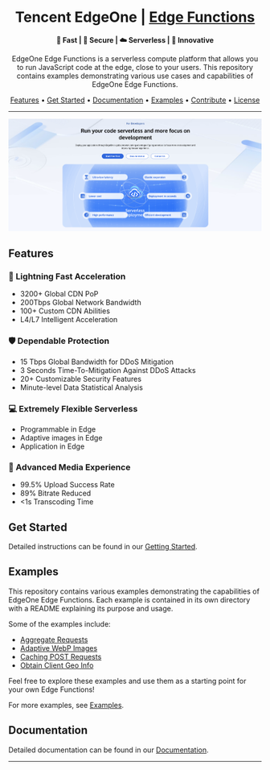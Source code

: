 <h1 align="center">Tencent EdgeOne | <a href="https://edgeone.ai/products/function" rel="nofollow">Edge Functions</a></h1></h1>

<p align="center">
  <b> 🚀 Fast | 🔑 Secure | ☁️ Serverless | 💫 Innovative</b>
</p>
<p align="center">
  EdgeOne Edge Functions is a serverless compute platform that allows you to run JavaScript code at the edge, close to your users. This repository contains examples demonstrating various use cases and capabilities of EdgeOne Edge Functions.
</p>
<p align="center">
  <a href="#features">Features</a> •
  <a href="#get-started">Get Started</a> •
  <a href="#documentation">Documentation</a> •
  <a href="#examples">Examples</a> •
  <a href="#contribute">Contribute</a> •
  <a href="#license">License</a>
</p>

---

<p align="center">
  <kbd><img src="readme-images/edgeone-functions-cover.png" alt="EdgeOne Edge Functions Mockup" title="EdgeOne Edge Functions"/></kbd>
</p>


## Features

### 🚀 Lightning Fast Acceleration

- 3200+ Global CDN PoP
- 200Tbps Global Network Bandwidth
- 100+ Custom CDN Abilities
- L4/L7 Intelligent Acceleration

### 🛡️ Dependable Protection

- 15 Tbps Global Bandwidth for DDoS Mitigation
- 3 Seconds Time-To-Mitigation Against DDoS Attacks
- 20+ Customizable Security Features
- Minute-level Data Statistical Analysis

### 💻 Extremely Flexible Serverless

- Programmable in Edge
- Adaptive images in Edge
- Application in Edge

### 🎥 Advanced Media Experience

- 99.5% Upload Success Rate
- 89% Bitrate Reduced
- <1s Transcoding Time

## Get Started

Detailed instructions can be found in our  [Getting Started](https://edgeone.ai/document/53373?product=edgedeveloperplatform).

## Examples

This repository contains various examples demonstrating the capabilities of EdgeOne Edge Functions. Each example is contained in its own directory with a README explaining its purpose and usage.

Some of the examples include:

- [Aggregate Requests](./aggregate-requests)
- [Adaptive WebP Images](./adaptive-webp)
- [Caching POST Requests](./cache-post-request)
- [Obtain Client Geo Info](./geolocation-info)

Feel free to explore these examples and use them as a starting point for your own Edge Functions!

For more examples, see [Examples](https://edgeone.ai/developer/examples).

## Documentation

Detailed documentation can be found in our [Documentation](https://edgeone.ai/document/53372).

---

